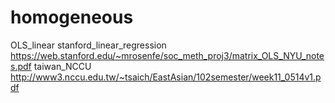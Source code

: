 # homogeneous
OLS_linear
stanford_linear_regression
https://web.stanford.edu/~mrosenfe/soc_meth_proj3/matrix_OLS_NYU_notes.pdf
taiwan_NCCU
http://www3.nccu.edu.tw/~tsaich/EastAsian/102semester/week11_0514v1.pdf
